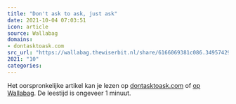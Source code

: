 ```yaml
---
title: "Don't ask to ask, just ask"
date: 2021-10-04 07:03:51
icon: article
source: Wallabag
domains:
- dontasktoask.com
src_url: "https://wallabag.thewiserbit.nl/share/6166069381c086.34957429"
2021: "10"
categories:
---
```

Het oorspronkelijke artikel kan je lezen op [dontasktoask.com](https://dontasktoask.com/?mc_cid=a6a5fd19e4&amp;mc_eid=91988bade5) of [op Wallabag](https://wallabag.thewiserbit.nl/share/6166069381c086.34957429). De leestijd is ongeveer 1 minuut.